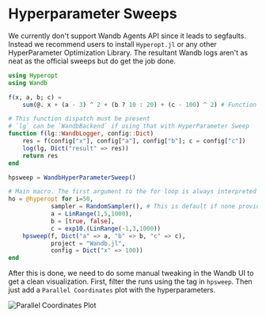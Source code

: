 # Hyperparameter Sweeps

We currently don't support Wandb Agents API since it leads to segfaults. Instead we recommend users
to install `Hyperopt.jl` or any other HyperParameter Optimization Library. The resultant Wandb logs
aren't as neat as the official sweeps but do get the job done.

```julia
using Hyperopt
using Wandb

f(x, a, b; c) =
    sum(@. x + (a - 3) ^ 2 + (b ? 10 : 20) + (c - 100) ^ 2) # Function to minimize

# This function dispatch must be present
# `lg` can be `WandbBackend` if using that with HyperParameter Sweep
function f(lg::WandbLogger, config::Dict)
    res = f(config["x"], config["a"], config["b"]; c = config["c"])
    log(lg, Dict("result" => res))
    return res
end

hpsweep = WandbHyperParameterSweep()

# Main macro. The first argument to the for loop is always interpreted as the number of iterations
ho = @hyperopt for i=50,
            sampler = RandomSampler(), # This is default if none provided
            a = LinRange(1,5,1000),
            b = [true, false],
            c = exp10.(LinRange(-1,3,1000))
    hpsweep(f, Dict("a" => a, "b" => b, "c" => c),
            project = "Wandb.jl",
            config = Dict("x" => 100))
end
```

After this is done, we need to do some manual tweaking in the Wandb UI to get a clean
visualization. First, filter the runs using the tag in `hpsweep`. Then just add a
`Parallel Coordinates` plot with the hyperparameters.

![Parallel Coordinates Plot](https://i.imgur.com/89RtziT.png)

